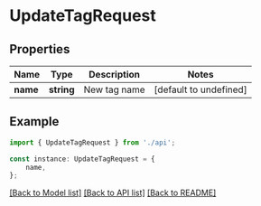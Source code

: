 # UpdateTagRequest


## Properties

Name | Type | Description | Notes
------------ | ------------- | ------------- | -------------
**name** | **string** | New tag name | [default to undefined]

## Example

```typescript
import { UpdateTagRequest } from './api';

const instance: UpdateTagRequest = {
    name,
};
```

[[Back to Model list]](../README.md#documentation-for-models) [[Back to API list]](../README.md#documentation-for-api-endpoints) [[Back to README]](../README.md)
